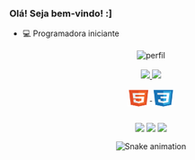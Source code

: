 ### Olá! Seja bem-vindo! :]

- 💻 Programadora iniciante
<div align="center">
  <img align="center" alt="perfil" src="https://cdn.discordapp.com/attachments/825767075733307423/963238024068616333/header.png">
</div><br>
<div align="center">
<div align="center">
  <a href="https://github.com/tsuhiso">
  <img height="180em" src="https://github-readme-stats.vercel.app/api?username=tsuhiso&show_icons=true&theme=dracula&include_all_commits=true&count_private=true"/>
  <img height="180em" src="https://github-readme-stats.vercel.app/api/top-langs/?username=tsuhiso&layout=compact&langs_count=7&theme=dracula"/>
</div>
<div style="display: inline_block"><br>

  <img align="center" alt="Rafa-HTML" height="30" width="40" src="https://raw.githubusercontent.com/devicons/devicon/master/icons/html5/html5-original.svg">
  <img align="center" alt="Rafa-CSS" height="30" width="40" src="https://raw.githubusercontent.com/devicons/devicon/master/icons/css3/css3-original.svg">
  
  ##
 
<div> 
  <a href="https://www.youtube.com/channel/UCft4ThIf_SicCfKH3jkhWMQ" target="_blank"><img src="https://img.shields.io/badge/YouTube-FF0000?style=for-the-badge&logo=youtube&logoColor=white" target="_blank"></a>
  <a href="https://instagram.com/tsuhiso" target="_blank"><img src="https://img.shields.io/badge/-Instagram-%23E4405F?style=for-the-badge&logo=instagram&logoColor=white" target="_blank"></a>
  <a href = "mailto:g.sayuri046@gmail.com"><img src="https://img.shields.io/badge/-Gmail-%23333?style=for-the-badge&logo=gmail&logoColor=white" target="_blank"></a>
 
  ![Snake animation](https://github.com/tsuhiso/tsuhiso/blob/output/github-contribution-grid-snake.svg)
 
</div>
